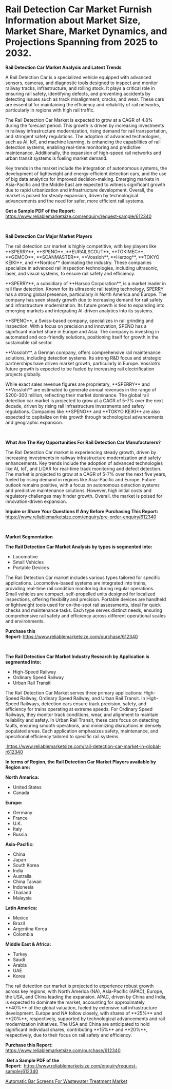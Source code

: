 <p><h1>Rail Detection Car Market Furnish Information about Market Size, Market Share, Market Dynamics, and Projections Spanning from 2025 to 2032.</h1></p><p><strong>Rail Detection Car Market Analysis and Latest Trends</strong></p>
<p><p>A Rail Detection Car is a specialized vehicle equipped with advanced sensors, cameras, and diagnostic tools designed to inspect and monitor railway tracks, infrastructure, and rolling stock. It plays a critical role in ensuring rail safety, identifying defects, and preventing accidents by detecting issues such as track misalignment, cracks, and wear. These cars are essential for maintaining the efficiency and reliability of rail networks, particularly in regions with high rail traffic.</p><p>The Rail Detection Car Market is expected to grow at a CAGR of 4.8% during the forecast period. This growth is driven by increasing investments in railway infrastructure modernization, rising demand for rail transportation, and stringent safety regulations. The adoption of advanced technologies, such as AI, IoT, and machine learning, is enhancing the capabilities of rail detection systems, enabling real-time monitoring and predictive maintenance. Additionally, the expansion of high-speed rail networks and urban transit systems is fueling market demand.</p><p>Key trends in the market include the integration of autonomous systems, the development of lightweight and energy-efficient detection cars, and the use of big data analytics for improved decision-making. Emerging markets in Asia-Pacific and the Middle East are expected to witness significant growth due to rapid urbanization and infrastructure development. Overall, the market is poised for steady expansion, driven by technological advancements and the need for safer, more efficient rail systems.</p></p>
<p><strong>Get a Sample PDF of the Report:&nbsp;</strong> <a href="https://www.reliablemarketsize.com/enquiry/request-sample/612340?utm_campaign=1720&utm_medium=2&utm_source=Github&utm_content=ia&utm_term=20012025&utm_id=rail-detection-car">https://www.reliablemarketsize.com/enquiry/request-sample/612340</a></p>
<p>&nbsp;</p>
<p><strong>Rail Detection Car Major Market Players</strong></p>
<p><p>The rail detection car market is highly competitive, with key players like **SPERRY**, **SPENO**, **EURAILSCOUT**, **TOKIMEC**, **GEMCO**, **SCANMASTER**, **Vossloh**, **Herzog**, **TOKYO KEIKI**, and **Nordco** dominating the industry. These companies specialize in advanced rail inspection technologies, including ultrasonic, laser, and visual systems, to ensure rail safety and efficiency.</p><p>**SPERRY**, a subsidiary of **Harsco Corporation**, is a market leader in rail flaw detection. Known for its ultrasonic rail testing technology, SPERRY has a strong global presence, particularly in North America and Europe. The company has seen steady growth due to increasing demand for rail safety and infrastructure modernization. Its future growth is tied to expanding into emerging markets and integrating AI-driven analytics into its systems.</p><p>**SPENO**, a Swiss-based company, specializes in rail grinding and inspection. With a focus on precision and innovation, SPENO has a significant market share in Europe and Asia. The company is investing in automated and eco-friendly solutions, positioning itself for growth in the sustainable rail sector.</p><p>**Vossloh**, a German company, offers comprehensive rail maintenance solutions, including detection systems. Its strong R&D focus and strategic partnerships have driven market growth, particularly in Europe. Vossloh’s future growth is expected to be fueled by increasing rail electrification projects globally.</p><p>While exact sales revenue figures are proprietary, **SPERRY** and **Vossloh** are estimated to generate annual revenues in the range of $200-300 million, reflecting their market dominance. The global rail detection car market is projected to grow at a CAGR of 5-7% over the next decade, driven by rising rail infrastructure investments and safety regulations. Companies like **SPENO** and **TOKYO KEIKI** are also expected to capitalize on this growth through technological advancements and geographic expansion.</p></p>
<p>&nbsp;</p>
<p><strong>What Are The Key Opportunities For Rail Detection Car Manufacturers?</strong></p>
<p><p>The Rail Detection Car market is experiencing steady growth, driven by increasing investments in railway infrastructure modernization and safety enhancements. Key trends include the adoption of advanced technologies like AI, IoT, and LiDAR for real-time track monitoring and defect detection. The market is projected to grow at a CAGR of 5-7% over the next five years, fueled by rising demand in regions like Asia-Pacific and Europe. Future outlook remains positive, with a focus on autonomous detection systems and predictive maintenance solutions. However, high initial costs and regulatory challenges may hinder growth. Overall, the market is poised for innovation-driven expansion.</p></p>
<p><strong>Inquire or Share Your Questions If Any Before Purchasing This Report:</strong> <a href="https://www.reliablemarketsize.com/enquiry/pre-order-enquiry/612340?utm_campaign=1720&utm_medium=2&utm_source=Github&utm_content=ia&utm_term=20012025&utm_id=rail-detection-car">https://www.reliablemarketsize.com/enquiry/pre-order-enquiry/612340</a></p>
<p>&nbsp;</p>
<p><strong>Market Segmentation</strong></p>
<p><strong>The Rail Detection Car Market Analysis by types is segmented into:</strong></p>
<p><ul><li>Locomotive</li><li>Small Vehicles</li><li>Portable Devices</li></ul></p>
<p><p>The Rail Detection Car market includes various types tailored for specific applications. Locomotive-based systems are integrated into trains, providing real-time rail condition monitoring during regular operations. Small vehicles are compact, self-propelled units designed for localized inspections, offering flexibility and precision. Portable devices are handheld or lightweight tools used for on-the-spot rail assessments, ideal for quick checks and maintenance tasks. Each type serves distinct needs, ensuring comprehensive rail safety and efficiency across different operational scales and environments.</p></p>
<p><strong>Purchase this Report:&nbsp;</strong><a href="https://www.reliablemarketsize.com/purchase/612340?utm_campaign=1720&utm_medium=2&utm_source=Github&utm_content=ia&utm_term=20012025&utm_id=rail-detection-car">https://www.reliablemarketsize.com/purchase/612340</a></p>
<p>&nbsp;</p>
<p><strong>The Rail Detection Car Market Industry Research by Application is segmented into:</strong></p>
<p><ul><li>High-Speed Railway</li><li>Ordinary Speed Railway</li><li>Urban Rail Transit</li></ul></p>
<p><p>The Rail Detection Car Market serves three primary applications: High-Speed Railway, Ordinary Speed Railway, and Urban Rail Transit. In High-Speed Railways, detection cars ensure track precision, safety, and efficiency for trains operating at extreme speeds. For Ordinary Speed Railways, they monitor track conditions, wear, and alignment to maintain reliability and safety. In Urban Rail Transit, these cars focus on detecting faults, ensuring smooth operations, and minimizing disruptions in densely populated areas. Each application emphasizes safety, maintenance, and operational efficiency tailored to specific rail systems.</p></p>
<p><a href="https://www.reliablemarketsize.com/rail-detection-car-market-in-global-r612340?utm_campaign=1720&utm_medium=2&utm_source=Github&utm_content=ia&utm_term=20012025&utm_id=rail-detection-car">&nbsp;https://www.reliablemarketsize.com/rail-detection-car-market-in-global-r612340</a></p>
<p><strong>In terms of Region, the Rail Detection Car Market Players available by Region are:</strong></p>
<p>
    <p> <strong> North America: </strong>
        <ul>
            <li>United States</li>
            <li>Canada</li>
        </ul>
        </p> 
    <p> <strong> Europe: </strong>
        <ul>
            <li>Germany</li>
            <li>France</li>
            <li>U.K.</li>
            <li>Italy</li>
            <li>Russia</li>
        </ul>
        </p> 
    <p> <strong> Asia-Pacific: </strong>
        <ul>
            <li>China</li>
            <li>Japan</li>
            <li>South Korea</li>
            <li>India</li>
            <li>Australia</li>
            <li>China Taiwan</li>
            <li>Indonesia</li>
            <li>Thailand</li>
            <li>Malaysia</li>
        </ul>
        </p> 
    <p> <strong> Latin America: </strong>
        <ul>
            <li>Mexico</li>
            <li>Brazil</li>
            <li>Argentina Korea</li>
            <li>Colombia</li>
        </ul>
        </p> 
    <p> <strong> Middle East & Africa: </strong>
        <ul>
            <li>Turkey</li>
            <li>Saudi</li>
            <li>Arabia</li>
            <li>UAE</li>
            <li>Korea</li>
        </ul>
    </p>
    </p>
<p><p>The rail detection car market is projected to experience robust growth across key regions, with North America (NA), Asia-Pacific (APAC), Europe, the USA, and China leading the expansion. APAC, driven by China and India, is expected to dominate the market, accounting for approximately **40%** of the global valuation, fueled by extensive rail infrastructure development. Europe and NA follow closely, with shares of **25%** and **20%**, respectively, supported by technological advancements and rail modernization initiatives. The USA and China are anticipated to hold significant individual shares, contributing **15%** and **20%**, respectively, due to their focus on rail safety and efficiency.</p></p>
<p><strong>Purchase this Report: </strong><a href="https://www.reliablemarketsize.com/purchase/612340?utm_campaign=1720&utm_medium=2&utm_source=Github&utm_content=ia&utm_term=20012025&utm_id=rail-detection-car">https://www.reliablemarketsize.com/purchase/612340</a></p>
<p>&nbsp;<strong>Get a Sample PDF of the Report:&nbsp;&nbsp;</strong><a href="https://www.reliablemarketsize.com/enquiry/request-sample/612340?utm_campaign=1720&utm_medium=2&utm_source=Github&utm_content=ia&utm_term=20012025&utm_id=rail-detection-car">https://www.reliablemarketsize.com/enquiry/request-sample/612340</a></p>
<p><strong></strong></p>
<p><p><a href="https://github.com/ryanbell8967/Market-Research-Report-List-1/blob/main/automatic-bar-screens-for-wastewater-treatment-market.md?utm_campaign=1720&utm_medium=2&utm_source=Github&utm_content=ia&utm_term=20012025&utm_id=rail-detection-car">Automatic Bar Screens For Wastewater Treatment Market</a></p></p>